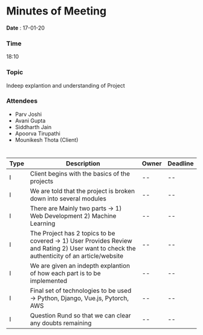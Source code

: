 # Minutes of Meeting

 
**Date** : 17-01-20
### **Time** 
 18:10
### **Topic**
 Indeep explantion and understanding of Project
### **Attendees**
* Parv Joshi
* Avani Gupta
* Siddharth Jain
* Apoorva Tirupathi
* Mounikesh Thota (Client)

#
#
#
Type | Description | Owner | Deadline
---- | ---- | -|--
I | Client begins with the basics of the projects|--|--| 
I | We are told that the project is broken down into several modules|--|--| 
I | There are Mainly two parts -> 1) Web Development  2) Machine Learning|--|-- |
I | The Project has 2 topics to be covered -> 1) User Provides Review and Rating  2) User want to check the authenticity of an article/website|--|--|
I | We are given an indepth explantion of how each part is to be implemented|--|-- |
I | Final set of technologies to be used -> Python, Django, Vue.js, Pytorch, AWS|--|-- |
I | Question Rund so that we can clear any doubts remaining|--|-- |
